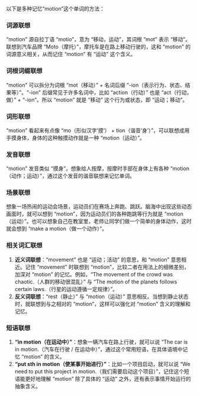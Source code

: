 以下是多种记忆“motion”这个单词的方法：

### 词源联想
“motion” 源自拉丁语 “motio”，意为 “移动，运动”，其词根 “mot” 表示 “移动”。联想到汽车品牌 “Moto（摩托）”，摩托车是在路上移动行驶的，这和 “motion” 的词源意义相关，从而记住 “motion” 有 “运动” 这个含义。

### 词根词缀联想
“motion” 可以拆分为词根 “mot（移动）” + 名词后缀 “-ion（表示行为、状态、结果等）”。“-ion” 后缀常见于许多名词中，比如 “action（行动）” 也是 “act（行动，做）” + “-ion”。所以 “motion” 就是 “移动” 这个行为或状态，即 “运动；移动”。

### 词形联想
“motion” 看起来有点像 “mo（形似汉字‘摸’） + tion（谐音‘身’）”，可以联想成用手摸身体，身体的这种触摸动作就是一种 “motion（运动）”。

### 发音联想
“motion” 发音类似 “摸身”，想象给人按摩，按摩时手部在身体上有各种 “motion（动作；运动）”，通过这个发音的谐音联想来记忆单词。

### 场景联想
想象一场热闹的运动会场景，运动员们在赛场上奔跑、跳跃。脑海中出现这些动态画面时，就可以想到 “motion”，因为运动员们的各种跑跳等行为就是 “motion（运动）”。也可以想象自己在教室里，老师让同学们做一个简单的身体动作，这时就会想到 “make a motion（做一个动作）”。

### 相关词汇联想
1. **近义词联想**：“movement” 也是 “运动；活动” 的意思，和 “motion” 意思相近。记住 “movement” 时联想到 “motion”，比较二者在用法上的细微差别，加深对 “motion” 的记忆。例如，“The movement of the crowd was chaotic.（人群的移动很混乱）” 与 “The motion of the planets follows certain laws.（行星的运动遵循一定规律）”。
2. **反义词联想**：“rest（静止）” 与 “motion（运动）” 意思相反。当想到静止状态时，就联想到与之相对的 “motion”，这样可以强化对 “motion” 含义的理解和记忆。

### 短语联想
1. **“in motion（在运动中）”**：想象一辆汽车在路上行驶，就可以说 “The car is in motion.（汽车在行驶 / 在运动中）”，通过这个常用短语，在具体语境中记忆 “motion” 的含义。
2. **“put sth in motion（使某事开始进行）”**：比如一个项目启动，就可以说 “We need to put this project in motion.（我们需要启动这个项目）”，记住这个短语能更好地理解 “motion” 除了具体的 “运动” 之外，还有表示事情开始运行的抽象含义。 